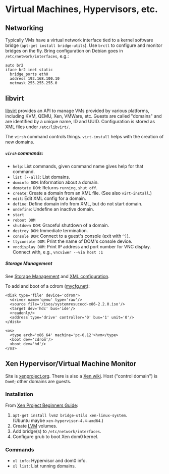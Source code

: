 Virtual Machines, Hypervisors, etc.
===================================

Networking
----------

Typically VMs have a virtual network interface tied to a kernel
software bridge (`apt-get install bridge-utils`). Use `brctl` to
configure and monitor bridges on the fly. Bring configuration on
Debian goes in `/etc/network/interfaces`, e.g.:

    auto br2
    iface br2 inet static
      bridge_ports eth0
      address 192.168.100.10
      netmask 255.255.255.0


libvirt
-------

[libvirt] provides an API to manage VMs provided by various platforms,
including KVM, QEMU, Xen, VMWare, etc. Guests are called "domains" and
are identified by a unique name, ID and UUID. Configuration is stored
as XML files under `/etc/libvirt/`.

The `virsh` command controls things. `virt-install` helps with the
creation of new domains.

##### `virsh` commands:

- `help`: List commands, given command name gives help for that command.
- `list [--all]`: List domains.
- `dominfo DOM`: Information about a domain.
- `domstate DOM`: Returns `running`, `shut off`.
- `create`: Create a domain from an XML file. (See also `virt-install`.)
- `edit`: Edit XML config for a domain.
- `define`: Define domain info from XML, but do not start domain.
- `undefine`: Undefine an inactive domain.
- `start`
- `reboot DOM`
- `shutdown DOM`: Graceful shutdown of a domain.
- `destroy DOM`: Immediate termination.
- `console DOM`: Connect to a guest's console (exit with `^]`).
- `ttyconsole DOM`: Print the name of DOM's console device.
- `vncdisplay DOM`: Print IP address and port number for VNC display.
  Connect with, e.g., `vncviwer --via host :1`

##### Storage Management

See [Storage Management][libvirt-storage] and [XML
configuration][libvirt-storage-xml].

To add and boot of a cdrom ([mycfg.net]):

    <disk type='file' device='cdrom'>
      <driver name='qemu' type='raw'/>
      <source file='/isos/systemresucecd-x86-2.2.0.iso'/>
      <target dev='hdc' bus='ide'/>
      <readonly/>
      <address type='drive' controller='0' bus='1' unit='0'/>
    </disk>

    <os>
      <type arch='x86_64' machine='pc-0.12'>hvm</type>
      <boot dev='cdrom'/>
      <boot dev='hd'/>
    </os>

[libvirt-storage-xml]: https://libvirt.org/formatstorage.html
[libvirt-storage]: https://libvirt.org/storage.html
[libvirt]: https://libvirt.org/
[mycfg.net]: https://mycfg.net/articles/booting-from-a-cdrom-in-a-kvm-guest-with-libvirt.html


Xen Hypervisor/Virtual Machine Monitor
--------------------------------------

Site is [xenproject.org]. There is also a [Xen wiki]. Host ("control
domain") is `Dom0`; other domains are guests.

### Installation

From [Xen Project Beginners Guide][xenwiki-xpbg]:

1. `apt-get install lvm2 bridge-utils xen-linux-system`.  
   (Ubuntu maybe `xen-hypervisor-4.4-amd64`.)
2. Create [LVM](../linux/lvm.md) volumes.
3. Add bridge(s) to `/etc/network/interfaces`.
4. Configure grub to boot Xen dom0 kernel.

### Commands

- `xl info`: Hypervisor and dom0 info.
- `xl list`: List running domains.

[Xen wiki]: https://wiki.xenproject.org/
[xenwiki-xpbg]: https://wiki.xenproject.org/wiki/Xen_Project_Beginners_Guide
[xenproject.org]: https://xenproject.org
